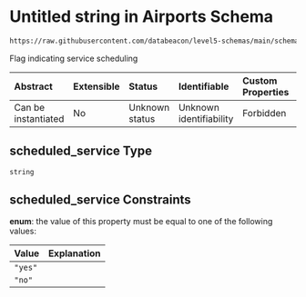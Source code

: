 # Untitled string in Airports Schema

```txt
https://raw.githubusercontent.com/databeacon/level5-schemas/main/schemas/airports.schema.json#/properties/scheduled_service
```

Flag indicating service scheduling

| Abstract            | Extensible | Status         | Identifiable            | Custom Properties | Additional Properties | Access Restrictions | Defined In                                                                      |
| :------------------ | :--------- | :------------- | :---------------------- | :---------------- | :-------------------- | :------------------ | :------------------------------------------------------------------------------ |
| Can be instantiated | No         | Unknown status | Unknown identifiability | Forbidden         | Allowed               | none                | [airports.schema.json\*](../../out/airports.schema.json "open original schema") |

## scheduled\_service Type

`string`

## scheduled\_service Constraints

**enum**: the value of this property must be equal to one of the following values:

| Value   | Explanation |
| :------ | :---------- |
| `"yes"` |             |
| `"no"`  |             |

